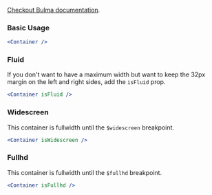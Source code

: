 [Checkout Bulma documentation](https://bulma.io/documentation/layout/container/).

### Basic Usage

```jsx
<Container />
```

### Fluid

If you don't want to have a maximum width but want to keep the 32px margin on the left and right sides, add the `isFluid` prop.

```jsx
<Container isFluid />
```

### Widescreen

This container is fullwidth until the `$widescreen` breakpoint. 

```jsx
<Container isWidescreen />
```

### Fullhd

This container is fullwidth until the `$fullhd` breakpoint. 

```jsx
<Container isFullhd />
```
